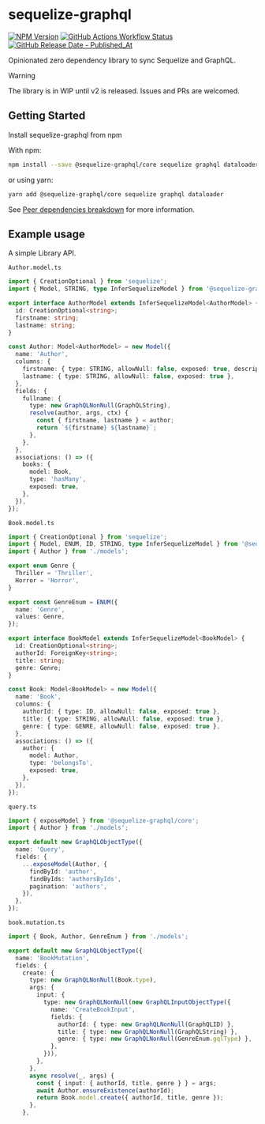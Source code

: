 # sequelize-graphql

[![NPM Version](https://img.shields.io/npm/v/%40sequelize-graphql%2Fcore?logo=npm)](https://www.npmjs.com/package/@sequelize-graphql/core)
[![GitHub Actions Workflow Status](https://img.shields.io/github/actions/workflow/status/BaptisteMartinet/sequelize-graphql/npm-publish.yml)](https://github.com/BaptisteMartinet/sequelize-graphql/actions)
[![GitHub Release Date - Published_At](https://img.shields.io/github/release-date/BaptisteMartinet/sequelize-graphql)](https://github.com/BaptisteMartinet/sequelize-graphql/releases)

Opinionated zero dependency library to sync Sequelize and GraphQL.

> [!WARNING]
> The library is in WIP until v2 is released. Issues and PRs are welcomed.

## Getting Started
Install sequelize-graphql from npm  

With npm:
```sh
npm install --save @sequelize-graphql/core sequelize graphql dataloader
```
or using yarn:
```sh
yarn add @sequelize-graphql/core sequelize graphql dataloader
```

See [Peer dependencies breakdown](https://github.com/BaptisteMartinet/sequelize-graphql/wiki/Peer-dependencies-breakdown) for more information.

## Example usage
A simple Library API.

`Author.model.ts`
```ts
import { CreationOptional } from 'sequelize';
import { Model, STRING, type InferSequelizeModel } from '@sequelize-graphql/core';

export interface AuthorModel extends InferSequelizeModel<AuthorModel> {
  id: CreationOptional<string>;
  firstname: string;
  lastname: string;
}

const Author: Model<AuthorModel> = new Model({
  name: 'Author',
  columns: {
    firstname: { type: STRING, allowNull: false, exposed: true, description: '...' },
    lastname: { type: STRING, allowNull: false, exposed: true },
  },
  fields: {
    fullname: {
      type: new GraphQLNonNull(GraphQLString),
      resolve(author, args, ctx) {
        const { firstname, lastname } = author;
        return `${firstname} ${lastname}`;
      },
    },
  },
  associations: () => ({
    books: {
      model: Book,
      type: 'hasMany',
      exposed: true,
    },
  }),
});
```
`Book.model.ts`
```ts
import { CreationOptional } from 'sequelize';
import { Model, ENUM, ID, STRING, type InferSequelizeModel } from '@sequelize-graphql/core';
import { Author } from './models';

export enum Genre {
  Thriller = 'Thriller',
  Horror = 'Horror',
}

export const GenreEnum = ENUM({
  name: 'Genre',
  values: Genre,
});

export interface BookModel extends InferSequelizeModel<BookModel> {
  id: CreationOptional<string>;
  authorId: ForeignKey<string>;
  title: string;
  genre: Genre;
}

const Book: Model<BookModel> = new Model({
  name: 'Book',
  columns: {
    authorId: { type: ID, allowNull: false, exposed: true },
    title: { type: STRING, allowNull: false, exposed: true },
    genre: { type: GENRE, allowNull: false, exposed: true },
  },
  associations: () => ({
    author: {
      model: Author,
      type: 'belongsTo',
      exposed: true,
    },
  }),
});
```

`query.ts`
```ts
import { exposeModel } from '@sequelize-graphql/core';
import { Author } from './models';

export default new GraphQLObjectType({
  name: 'Query',
  fields: {
    ...exposeModel(Author, {
      findById: 'author',
      findByIds: 'authorsByIds',
      pagination: 'authors',
    }),
  },
});
```

`book.mutation.ts`
```ts
import { Book, Author, GenreEnum } from './models';

export default new GraphQLObjectType({
  name: 'BookMutation',
  fields: {
    create: {
      type: new GraphQLNonNull(Book.type),
      args: {
        input: {
          type: new GraphQLNonNull(new GraphQLInputObjectType({
            name: 'CreateBookInput',
            fields: {
              authorId: { type: new GraphQLNonNull(GraphQLID) },
              title: { type: new GraphQLNonNull(GraphQLString) },
              genre: { type: new GraphQLNonNull(GenreEnum.gqlType) },
            },
          })),
        },
      },
      async resolve(_, args) {
        const { input: { authorId, title, genre } } = args;
        await Author.ensureExistence(authorId);
        return Book.model.create({ authorId, title, genre });
      },
    },
```
